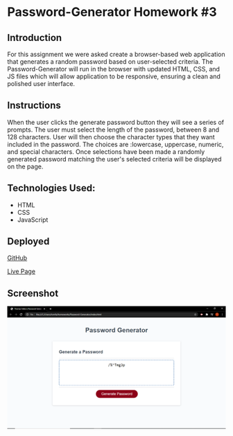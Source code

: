 # Password-Generator Homework #3
## Introduction

For this assignment we were asked create a browser-based web application that generates a random password based on user-selected criteria. The Password-Generator will run in the browser with updated HTML, CSS, and JS files which will allow application to be responsive, ensuring a clean and polished user interface. 

## Instructions

When the user clicks the generate password button they will see a series of prompts. The user must select the length of the password, between 8 and 128 characters. User will then choose the character types that they want included in the password. The choices are :lowercase, uppercase, numeric, and special characters. Once selections have been made a randomly generated password matching the user's selected criteria will be displayed on the page.  


## Technologies Used:

* HTML
* CSS
* JavaScript

## Deployed

[GitHub](https://github.com/TomFallon9/Password-Generator)

[Live Page](https://tomfallon9.github.io/Password-Generator/)

## Screenshot
![Screenshot](https://github.com/TomFallon9/Password-Generator/blob/master/screenshot.png?raw=true)
